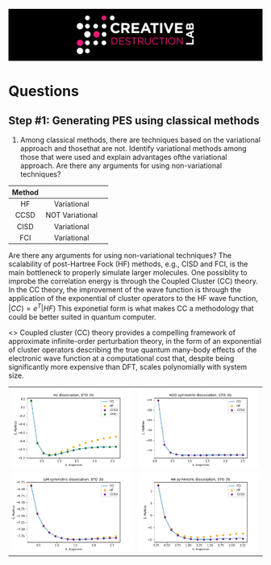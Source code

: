 ![CDL 2020 Cohort Project](../figures/CDL_logo.jpg)


# Questions 

## Step #1: Generating PES using classical methods
1. Among classical methods, there are techniques based on the variational approach and thosethat are not.  Identify variational methods among those that were used and explain advantages ofthe variational approach.  Are there any arguments for using non-variational techniques?

| Method |                 |   |
|:------:|:---------------:|:-:|
|   HF   |   Variational   |   |
|  CCSD  | NOT Variational |   |
|  CISD  |   Variational   |   |
|   FCI  |   Variational   |   |

Are there any arguments for using non-variational techniques?
The scalability of post-Hartree Fock (HF) methods, e.g., CISD and FCI, is the main bottleneck to properly simulate larger molecules. 
One possiblity to improbe the correlation energy is through the Coupled Cluster (CC) theory.
In the CC theory, the improvement of the wave function is through the application of the exponential of cluster operators  to the HF wave function, $| CC \rangle = e^{T}| HF \rangle$ 
This exponetial form is what makes CC a methodology that could be better suited in quantum computer.


<> Coupled cluster (CC) theory provides a compelling framework of approximate infinite-order perturbation theory, in the form of an exponential of cluster operators describing the true quantum many-body effects of the electronic wave function at a computational cost that, despite being significantly more expensive than DFT, scales polynomially with system size. 



|  |  | 
| :---------: | :---------: |
| ![Unsolved Graph](./resources/plots_task1/h2_dissociation.png)  | ![Unsolved Graph](./resources/plots_task1/h2o_dissociation.png) |
| ![Unsolved Graph](./resources/plots_task1/lih_dissociation.png) | ![Unsolved Graph](./resources/plots_task1/h4_dissociation.png) |
